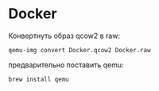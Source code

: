 # Docker

Конвертнуть образ qcow2 в raw:
```
qemu-img convert Docker.qcow2 Docker.raw
```

предварительно поставить qemu:
```
brew install qemu
```